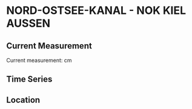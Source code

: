 # NORD-OSTSEE-KANAL - NOK KIEL AUSSEN

## Current Measurement

Current measurement: <Value topic="rivers/pegel-online/NOK/NOK KIEL AUSSEN/measurementValue"/> cm

## Time Series

<TimeSeries topic="rivers/pegel-online/NOK/NOK KIEL AUSSEN/measurementValue" period="week" />

## Location

<WorldMap>
  <Marker lat="54.36485624808746" lon="10.14452738404206" labelTopic="rivers/pegel-online/NOK/NOK KIEL AUSSEN" />
</WorldMap>
